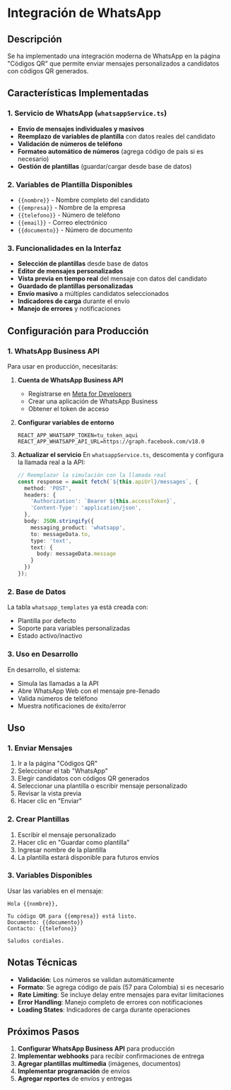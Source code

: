 # Integración de WhatsApp

## Descripción

Se ha implementado una integración moderna de WhatsApp en la página "Códigos QR" que permite enviar mensajes personalizados a candidatos con códigos QR generados.

## Características Implementadas

### 1. Servicio de WhatsApp (`whatsappService.ts`)
- **Envío de mensajes individuales y masivos**
- **Reemplazo de variables de plantilla** con datos reales del candidato
- **Validación de números de teléfono**
- **Formateo automático de números** (agrega código de país si es necesario)
- **Gestión de plantillas** (guardar/cargar desde base de datos)

### 2. Variables de Plantilla Disponibles
- `{{nombre}}` - Nombre completo del candidato
- `{{empresa}}` - Nombre de la empresa
- `{{telefono}}` - Número de teléfono
- `{{email}}` - Correo electrónico
- `{{documento}}` - Número de documento

### 3. Funcionalidades en la Interfaz
- **Selección de plantillas** desde base de datos
- **Editor de mensajes personalizados**
- **Vista previa en tiempo real** del mensaje con datos del candidato
- **Guardado de plantillas personalizadas**
- **Envío masivo** a múltiples candidatos seleccionados
- **Indicadores de carga** durante el envío
- **Manejo de errores** y notificaciones

## Configuración para Producción

### 1. WhatsApp Business API

Para usar en producción, necesitarás:

1. **Cuenta de WhatsApp Business API**
   - Registrarse en [Meta for Developers](https://developers.facebook.com/)
   - Crear una aplicación de WhatsApp Business
   - Obtener el token de acceso

2. **Configurar variables de entorno**
   ```env
   REACT_APP_WHATSAPP_TOKEN=tu_token_aqui
   REACT_APP_WHATSAPP_API_URL=https://graph.facebook.com/v18.0
   ```

3. **Actualizar el servicio**
   En `whatsappService.ts`, descomenta y configura la llamada real a la API:

   ```typescript
   // Reemplazar la simulación con la llamada real
   const response = await fetch(`${this.apiUrl}/messages`, {
     method: 'POST',
     headers: {
       'Authorization': `Bearer ${this.accessToken}`,
       'Content-Type': 'application/json',
     },
     body: JSON.stringify({
       messaging_product: 'whatsapp',
       to: messageData.to,
       type: 'text',
       text: {
         body: messageData.message
       }
     })
   });
   ```

### 2. Base de Datos

La tabla `whatsapp_templates` ya está creada con:
- Plantilla por defecto
- Soporte para variables personalizadas
- Estado activo/inactivo

### 3. Uso en Desarrollo

En desarrollo, el sistema:
- Simula las llamadas a la API
- Abre WhatsApp Web con el mensaje pre-llenado
- Valida números de teléfono
- Muestra notificaciones de éxito/error

## Uso

### 1. Enviar Mensajes
1. Ir a la página "Códigos QR"
2. Seleccionar el tab "WhatsApp"
3. Elegir candidatos con códigos QR generados
4. Seleccionar una plantilla o escribir mensaje personalizado
5. Revisar la vista previa
6. Hacer clic en "Enviar"

### 2. Crear Plantillas
1. Escribir el mensaje personalizado
2. Hacer clic en "Guardar como plantilla"
3. Ingresar nombre de la plantilla
4. La plantilla estará disponible para futuros envíos

### 3. Variables Disponibles
Usar las variables en el mensaje:
```
Hola {{nombre}},

Tu código QR para {{empresa}} está listo.
Documento: {{documento}}
Contacto: {{telefono}}

Saludos cordiales.
```

## Notas Técnicas

- **Validación**: Los números se validan automáticamente
- **Formato**: Se agrega código de país (57 para Colombia) si es necesario
- **Rate Limiting**: Se incluye delay entre mensajes para evitar limitaciones
- **Error Handling**: Manejo completo de errores con notificaciones
- **Loading States**: Indicadores de carga durante operaciones

## Próximos Pasos

1. **Configurar WhatsApp Business API** para producción
2. **Implementar webhooks** para recibir confirmaciones de entrega
3. **Agregar plantillas multimedia** (imágenes, documentos)
4. **Implementar programación** de envíos
5. **Agregar reportes** de envíos y entregas 
